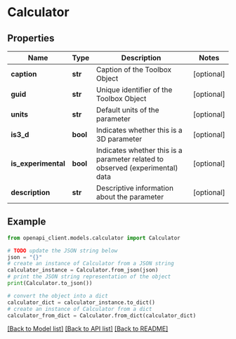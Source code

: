 # Calculator


## Properties

Name | Type | Description | Notes
------------ | ------------- | ------------- | -------------
**caption** | **str** | Caption of the Toolbox Object | [optional] 
**guid** | **str** | Unique identifier of the Toolbox Object | [optional] 
**units** | **str** | Default units of the parameter | [optional] 
**is3_d** | **bool** | Indicates whether this is a 3D parameter | [optional] 
**is_experimental** | **bool** | Indicates whether this is a parameter related to observed (experimental) data | [optional] 
**description** | **str** | Descriptive information about the parameter | [optional] 

## Example

```python
from openapi_client.models.calculator import Calculator

# TODO update the JSON string below
json = "{}"
# create an instance of Calculator from a JSON string
calculator_instance = Calculator.from_json(json)
# print the JSON string representation of the object
print(Calculator.to_json())

# convert the object into a dict
calculator_dict = calculator_instance.to_dict()
# create an instance of Calculator from a dict
calculator_from_dict = Calculator.from_dict(calculator_dict)
```
[[Back to Model list]](../README.md#documentation-for-models) [[Back to API list]](../README.md#documentation-for-api-endpoints) [[Back to README]](../README.md)


